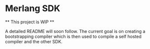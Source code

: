 # Merlang SDK

** This project is WIP **

A detailed README will soon follow. The current goal is on creating a bootstrapping
compiler which is then used to compile a self hosted compiler and the other SDK.